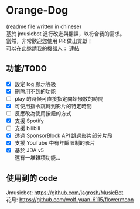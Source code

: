 # Orange-Dog
(readme file written in chinese)  
基於 jmusicbot 進行改進與翻譯，以符合我的需求。   
當然，非常歡迎您使用 PR 做出貢獻！  
可以在此邀請我的機器人： [連結](https://bot.maoyue.lol)
## 功能/TODO
- [x] 設定 log 顯示等級
- [x] 刪除用不到的功能
- [ ] play 的時候可直接指定開始撥放的時間
- [x] 可使用指令跳轉到影片的特定時間
- [ ] 反應改為使用按鈕的方式
- [x] 支援 Spotify
- [ ] 支援 bilibili
- [x] 透過 SponsorBlock API 跳過影片部分片段
- [x] 支援 YouTube 中有年齡限制的影片
- [x] 基於 JDA v5  
還有一堆雜項功能...
## 使用到的 code
Jmusicbot: https://github.com/jagrosh/MusicBot  
花月: https://github.com/wolf-yuan-6115/flowermoon  

